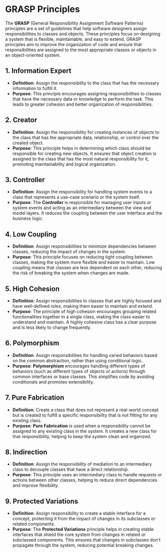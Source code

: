 # GRASP Principles

The **GRASP** (General Responsibility Assignment Software Patterns) principles are a set of guidelines that help software designers assign responsibilities to classes and objects. These principles focus on designing a system that is flexible, maintainable, and easy to extend. GRASP principles aim to improve the organization of code and ensure that responsibilities are assigned to the most appropriate classes or objects in an object-oriented system.

## 1. Information Expert

- **Definition**: Assign the responsibility to the class that has the necessary information to fulfill it.
- **Purpose**: This principle encourages assigning responsibilities to classes that have the necessary data or knowledge to perform the task. This leads to greater cohesion and better organization of responsibilities.

## 2. Creator

- **Definition**: Assign the responsibility for creating instances of objects to the class that has the appropriate data, relationship, or control over the created object.
- **Purpose**: This principle helps in determining which class should be responsible for creating new objects. It ensures that object creation is assigned to the class that has the most natural responsibility for it, promoting maintainability and logical organization.

## 3. Controller

- **Definition**: Assign the responsibility for handling system events to a class that represents a use-case scenario or the system itself.
- **Purpose**: The **Controller** is responsible for managing user inputs or system events and acting as an intermediary between the view and model layers. It reduces the coupling between the user interface and the business logic.

## 4. Low Coupling

- **Definition**: Assign responsibilities to minimize dependencies between classes, reducing the impact of changes in the system.
- **Purpose**: This principle focuses on reducing tight coupling between classes, making the system more flexible and easier to maintain. Low coupling means that classes are less dependent on each other, reducing the risk of breaking the system when changes are made.

## 5. High Cohesion

- **Definition**: Assign responsibilities to classes that are highly focused and have well-defined roles, making them easier to maintain and extend.
- **Purpose**: The principle of high cohesion encourages grouping related functionalities together in a single class, making the class easier to understand and maintain. A highly cohesive class has a clear purpose and is less likely to change frequently.

## 6. Polymorphism

- **Definition**: Assign responsibilities for handling varied behaviors based on the common abstraction, rather than using conditional logic.
- **Purpose**: **Polymorphism** encourages handling different types of behaviors (such as different types of objects or actions) through common interfaces or base classes. This simplifies code by avoiding conditionals and promotes extensibility.

## 7. Pure Fabrication

- **Definition**: Create a class that does not represent a real-world concept but is created to fulfill a specific responsibility that is not fitting for any existing class.
- **Purpose**: **Pure Fabrication** is used when a responsibility cannot be assigned to any existing class in the system. It creates a new class for that responsibility, helping to keep the system clean and organized.

## 8. Indirection

- **Definition**: Assign the responsibility of mediation to an intermediary class to decouple classes that have a direct relationship.
- **Purpose**: This principle uses an intermediary class to handle requests or actions between other classes, helping to reduce direct dependencies and improve flexibility.

## 9. Protected Variations

- **Definition**: Assign responsibility to create a stable interface for a concept, protecting it from the impact of changes in its subclasses or related components.
- **Purpose**: The **Protected Variations** principle helps in creating stable interfaces that shield the core system from changes in related or subclassed components. This ensures that changes in subclasses don’t propagate through the system, reducing potential breaking changes.
